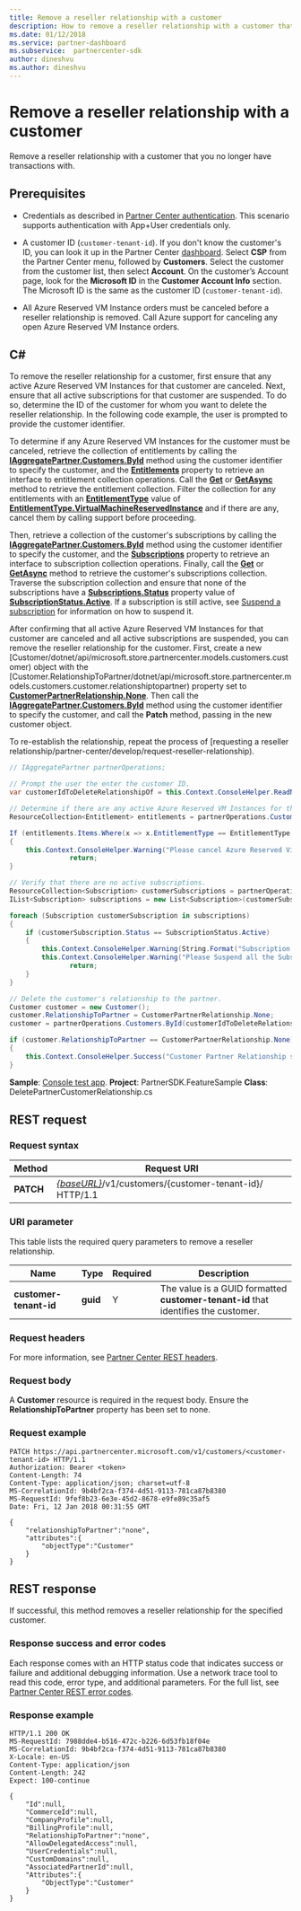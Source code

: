 ```yaml
---
title: Remove a reseller relationship with a customer
description: How to remove a reseller relationship with a customer that you no longer have transactions with.
ms.date: 01/12/2018
ms.service: partner-dashboard
ms.subservice:  partnercenter-sdk
author: dineshvu
ms.author: dineshvu
---
```


# Remove a reseller relationship with a customer

Remove a reseller relationship with a customer that you no longer have transactions with.

## Prerequisites

- Credentials as described in [Partner Center authentication](partner-center-authentication.md). This scenario supports authentication with App+User credentials only.

- A customer ID (`customer-tenant-id`). If you don't know the customer's ID, you can look it up in the Partner Center [dashboard](https://partner.microsoft.com/dashboard). Select **CSP** from the Partner Center menu, followed by **Customers**. Select the customer from the customer list, then select **Account**. On the customer’s Account page, look for the **Microsoft ID** in the **Customer Account Info** section. The Microsoft ID is the same as the customer ID  (`customer-tenant-id`).

- All Azure Reserved VM Instance orders must be canceled before a reseller relationship is removed. Call Azure support for canceling any open Azure Reserved VM Instance orders.

## C\#

To remove the reseller relationship for a customer, first ensure that any active Azure Reserved VM Instances for that customer are canceled. Next, ensure that all active subscriptions for that customer are suspended. To do so, determine the ID of the customer for whom you want to delete the reseller relationship. In the following code example, the user is prompted to provide the customer identifier.

To determine if any Azure Reserved VM Instances for the customer must be canceled, retrieve the collection of entitlements by calling the [**IAggregatePartner.Customers.ById**](/dotnet/api/microsoft.store.partnercenter.customers.icustomercollection.byid) method using the customer identifier to specify the customer, and the [**Entitlements**](/dotnet/api/microsoft.store.partnercenter.customers.icustomer.subscriptions) property to retrieve an interface to entitlement collection operations. Call the [**Get**](/dotnet/api/microsoft.store.partnercenter.subscriptions.isubscriptioncollection.get) or [**GetAsync**](/dotnet/api/microsoft.store.partnercenter.subscriptions.isubscriptioncollection.getasync) method to retrieve the entitlement collection. Filter the collection for any entitlements with an [**EntitlementType**](entitlement-resources.md#entitlementtype) value of [**EntitlementType.VirtualMachineReservedInstance**](entitlement-resources.md#entitlementtype) and if there are any, cancel them by calling support before proceeding.

Then, retrieve a collection of the customer's subscriptions by calling the [**IAggregatePartner.Customers.ById**](/dotnet/api/microsoft.store.partnercenter.customers.icustomercollection.byid) method using the customer identifier to specify the customer, and the [**Subscriptions**](/dotnet/api/microsoft.store.partnercenter.customers.icustomer.subscriptions) property to retrieve an interface to subscription collection operations. Finally, call the [**Get**](/dotnet/api/microsoft.store.partnercenter.subscriptions.isubscriptioncollection.get) or [**GetAsync**](/dotnet/api/microsoft.store.partnercenter.subscriptions.isubscriptioncollection.getasync) method to retrieve the customer's subscriptions collection. Traverse the subscription collection and ensure that none of the subscriptions have a [**Subscriptions.Status**](/dotnet/api/microsoft.store.partnercenter.models.subscriptions.subscription.status) property value of [**SubscriptionStatus.Active**](/dotnet/api/microsoft.store.partnercenter.models.subscriptions.subscriptionstatus). If a subscription is still active, see [Suspend a subscription](suspend-a-subscription.md) for information on how to suspend it.

After confirming that all active Azure Reserved VM Instances for that customer are canceled and all active subscriptions are suspended, you can remove the reseller relationship for the customer. First, create a new [Customer/dotnet/api/microsoft.store.partnercenter.models.customers.customer) object with the [Customer.RelationshipToPartner/dotnet/api/microsoft.store.partnercenter.models.customers.customer.relationshiptopartner) property set to [**CustomerPartnerRelationship.None**](/dotnet/api/microsoft.store.partnercenter.models.customers.customerpartnerrelationship). Then call the [**IAggregatePartner.Customers.ById**](/dotnet/api/microsoft.store.partnercenter.customers.icustomercollection.byid) method using the customer identifier to specify the customer, and call the **Patch** method, passing in the new customer object.

To re-establish the relationship, repeat the process of [requesting a reseller relationship/partner-center/develop/request-reseller-relationship).

``` csharp
// IAggregatePartner partnerOperations;

// Prompt the user the enter the customer ID.
var customerIdToDeleteRelationshipOf = this.Context.ConsoleHelper.ReadNonEmptyString("Please enter the ID of the customer you want to delete the relationship with", "The customer ID can't be empty");

// Determine if there are any active Azure Reserved VM Instances for this customer.
ResourceCollection<Entitlement> entitlements = partnerOperations.Customers.ById(customerIdToDeleteRelationshipOf).Entitlements.Get();

If (entitlements.Items.Where(x => x.EntitlementType == EntitlementType.VirtualMachineReservedInstance).Any())
{
    this.Context.ConsoleHelper.Warning("Please cancel Azure Reserved Virtual Machine Instance orders through support and try again. Aborting the delete customer relationship operation");
               return;
}

// Verify that there are no active subscriptions.
ResourceCollection<Subscription> customerSubscriptions = partnerOperations.Customers.ById(customerIdToDeleteRelationshipOf).Subscriptions.Get();
IList<Subscription> subscriptions = new List<Subscription>(customerSubscriptions.Items);

foreach (Subscription customerSubscription in subscriptions)
{
    if (customerSubscription.Status == SubscriptionStatus.Active)
    {
        this.Context.ConsoleHelper.Warning(String.Format("Subscription with ID :{0}  OfferName: {1} cannot be in active state, ", customerSubscription.Id, customerSubscription.OfferName));
        this.Context.ConsoleHelper.Warning("Please Suspend all the Subscriptions and try again. Aborting the delete customer relationship operation");
               return;
    }
}

// Delete the customer's relationship to the partner.
Customer customer = new Customer();
customer.RelationshipToPartner = CustomerPartnerRelationship.None;
customer = partnerOperations.Customers.ById(customerIdToDeleteRelationshipOf).Patch(customer);

if (customer.RelationshipToPartner == CustomerPartnerRelationship.None)
{
    this.Context.ConsoleHelper.Success("Customer Partner Relationship successfully deleted");
}
```

**Sample**: [Console test app](console-test-app.md). **Project**: PartnerSDK.FeatureSample **Class**: DeletePartnerCustomerRelationship.cs

## REST request

### Request syntax

| Method     | Request URI                                                                                                                           |
|------------|---------------------------------------------------------------------------------------------------------------------------------------|
| **PATCH**  | [*{baseURL}*](partner-center-rest-urls.md)/v1/customers/{customer-tenant-id}/ HTTP/1.1 |

### URI parameter

This table lists the required query parameters to remove a reseller relationship.

| Name                   | Type     | Required | Description                                                                        |
|------------------------|----------|----------|------------------------------------------------------------------------------------|
| **customer-tenant-id** | **guid** | Y        | The value is a GUID formatted **customer-tenant-id** that identifies the customer. |

### Request headers

For more information, see [Partner Center REST headers](headers.md).

### Request body

A **Customer** resource is required in the request body. Ensure the **RelationshipToPartner** property has been set to none.

### Request example

```http
PATCH https://api.partnercenter.microsoft.com/v1/customers/<customer-tenant-id> HTTP/1.1
Authorization: Bearer <token>
Content-Length: 74
Content-Type: application/json; charset=utf-8
MS-CorrelationId: 9b4bf2ca-f374-4d51-9113-781ca87b8380
MS-RequestId: 9fef8b23-6e3e-45d2-8678-e9fe89c35af5
Date: Fri, 12 Jan 2018 00:31:55 GMT

{
    "relationshipToPartner":"none",
    "attributes":{
        "objectType":"Customer"
    }
}
```

## REST response

If successful, this method removes a reseller relationship for the specified customer.

### Response success and error codes

Each response comes with an HTTP status code that indicates success or failure and additional debugging information. Use a network trace tool to read this code, error type, and additional parameters. For the full list, see [Partner Center REST error codes](error-codes.md).

### Response example

```http
HTTP/1.1 200 OK
MS-RequestId: 7988dde4-b516-472c-b226-6d53fb18f04e
MS-CorrelationId: 9b4bf2ca-f374-4d51-9113-781ca87b8380
X-Locale: en-US
Content-Type: application/json
Content-Length: 242
Expect: 100-continue

{
    "Id":null,
    "CommerceId":null,
    "CompanyProfile":null,
    "BillingProfile":null,
    "RelationshipToPartner":"none",
    "AllowDelegatedAccess":null,
    "UserCredentials":null,
    "CustomDomains":null,
    "AssociatedPartnerId":null,
    "Attributes":{
        "ObjectType":"Customer"
    }
}
```
